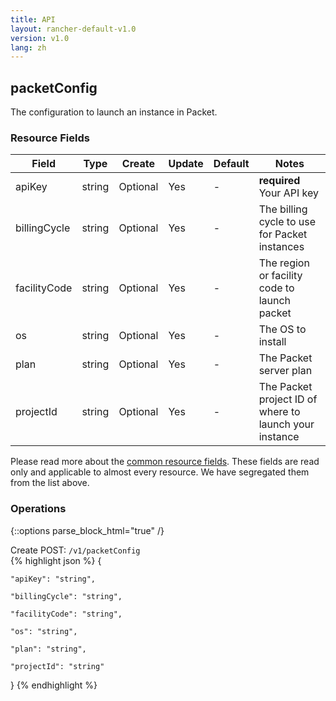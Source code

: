 ```yaml
---
title: API
layout: rancher-default-v1.0
version: v1.0
lang: zh
---
```


## packetConfig

The configuration to launch an instance in Packet.

### Resource Fields

Field | Type | Create | Update | Default | Notes
---|---|---|---|---|---
apiKey | string | Optional | Yes | - | <strong>required</strong> Your API key
billingCycle | string | Optional | Yes | - | The billing cycle to use for Packet instances
facilityCode | string | Optional | Yes | - | The region or facility code to launch packet
os | string | Optional | Yes | - | The OS to install
plan | string | Optional | Yes | - | The Packet server plan
projectId | string | Optional | Yes | - | The Packet project ID of where to launch your instance


Please read more about the [common resource fields]({{site.baseurl}}/rancher/{{page.version}}/{{page.lang}}/api/common/). 
These fields are read only and applicable to almost every resource. We have segregated them from the list above.


### Operations
{::options parse_block_html="true" /}



<div class="action">
<span class="header">
Create
<span class="headerright">POST:  <code>/v1/packetConfig</code></span></span>
<div class="action-contents">
{% highlight json %} 
{

	"apiKey": "string",

	"billingCycle": "string",

	"facilityCode": "string",

	"os": "string",

	"plan": "string",

	"projectId": "string"

} 
{% endhighlight %}
</div>
</div>











